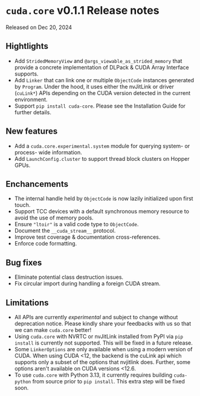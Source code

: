 # `cuda.core` v0.1.1 Release notes

Released on Dec 20, 2024

## Hightlights

- Add `StridedMemoryView` and `@args_viewable_as_strided_memory` that provide a concrete
  implementation of DLPack & CUDA Array Interface supports.
- Add `Linker` that can link one or multiple `ObjectCode` instances generated by `Program`. Under
  the hood, it uses either the nvJitLink or driver (`cuLink*`) APIs depending on the CUDA version
  detected in the current environment.
- Support `pip install cuda-core`. Please see the Installation Guide for further details.

## New features

- Add a `cuda.core.experimental.system` module for querying system- or process- wide information.
- Add `LaunchConfig.cluster` to support thread block clusters on Hopper GPUs.

## Enchancements

- The internal handle held by `ObjectCode` is now lazily initialized upon first touch.
- Support TCC devices with a default synchronous memory resource to avoid the use of memory pools.
- Ensure `"ltoir"` is a valid code type to `ObjectCode`.
- Document the `__cuda_stream__` protocol.
- Improve test coverage & documentation cross-references.
- Enforce code formatting.

## Bug fixes

- Eliminate potential class destruction issues.
- Fix circular import during handling a foreign CUDA stream.

## Limitations

- All APIs are currently *experimental* and subject to change without deprecation notice.
  Please kindly share your feedbacks with us so that we can make `cuda.core` better!
- Using `cuda.core` with NVRTC or nvJitLink installed from PyPI via `pip install` is currently
  not supported. This will be fixed in a future release.
- Some `LinkerOptions` are only available when using a modern version of CUDA. When using CUDA <12,
  the backend is the cuLink api which supports only a subset of the options that nvjitlink does.
  Further, some options aren't available on CUDA versions <12.6.
- To use `cuda.core` with Python 3.13, it currently requires building `cuda-python` from source
  prior to `pip install`. This extra step will be fixed soon.
